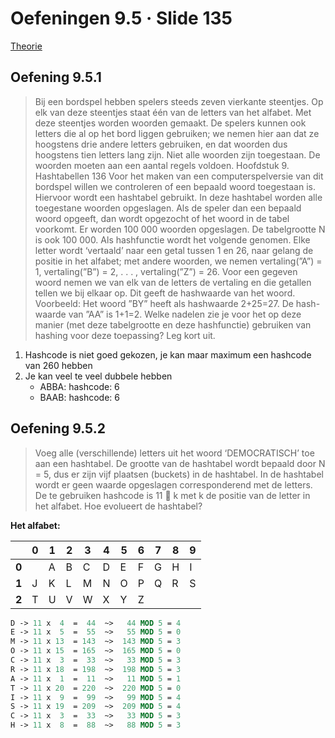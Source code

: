 # Oefeningen 9.5 &middot; Slide 135

[Theorie](/1ste-jaar/semester-II/Probleem-Oplossend-Denken-I.md#9-hashtabellen)

## Oefening 9.5.1

> Bij een bordspel hebben spelers steeds zeven vierkante steentjes. Op elk van deze
steentjes staat één van de letters van het alfabet. Met deze steentjes worden woorden
gemaakt. De spelers kunnen ook letters die al op het bord liggen gebruiken;
we nemen hier aan dat ze hoogstens drie andere letters gebruiken, en dat woorden
dus hoogstens tien letters lang zijn. Niet alle woorden zijn toegestaan. De woorden
moeten aan een aantal regels voldoen.
Hoofdstuk 9. Hashtabellen 136
Voor het maken van een computerspelversie van dit bordspel willen we controleren
of een bepaald woord toegestaan is. Hiervoor wordt een hashtabel gebruikt. In
deze hashtabel worden alle toegestane woorden opgeslagen. Als de speler dan een
bepaald woord opgeeft, dan wordt opgezocht of het woord in de tabel voorkomt.
Er worden 100 000 woorden opgeslagen. De tabelgrootte N is ook 100 000.
Als hashfunctie wordt het volgende genomen. Elke letter wordt ‘vertaald’ naar
een getal tussen 1 en 26, naar gelang de positie in het alfabet; met andere woorden,
we nemen vertaling(”A”) = 1, vertaling(”B”) = 2, . . . , vertaling(”Z”) = 26. Voor
een gegeven woord nemen we van elk van de letters de vertaling en die getallen
tellen we bij elkaar op. Dit geeft de hashwaarde van het woord.
Voorbeeld: Het woord ”BY” heeft als hashwaarde 2+25=27. De hash- waarde van
”AA” is 1+1=2.
Welke nadelen zie je voor het op deze manier (met deze tabelgrootte en deze
hashfunctie) gebruiken van hashing voor deze toepassing? Leg kort uit.

1. Hashcode is niet goed gekozen, je kan maar maximum een hashcode van 260 hebben
2. Je kan veel te veel dubbele hebben
    * ABBA: hashcode: 6
    * BAAB: hashcode: 6

## Oefening 9.5.2

> Voeg alle (verschillende) letters uit het woord ‘DEMOCRATISCH’ toe aan een
hashtabel. De grootte van de hashtabel wordt bepaald door N = 5, dus er zijn
vijf plaatsen (buckets) in de hashtabel. In de hashtabel wordt er geen waarde
opgeslagen corresponderend met de letters.
De te gebruiken hashcode is 11  k met k de positie van de letter in het alfabet.
Hoe evolueert de hashtabel?

**Het alfabet:**

| &nbsp; | 0 | 1 | 2 | 3 | 4 | 5 | 6 | 7 | 8 | 9 |
| ------ | - | - | - | - | - | - | - | - | - | - |
| **0**  |   | A | B | C | D | E | F | G | H | I |
| **1**  | J | K | L | M | N | O | P | Q | R | S |
| **2**  | T | U | V | W | X | Y | Z |   |   |   |

```pascal
D -> 11 x  4  =  44  ~>   44 MOD 5 = 4
E -> 11 x  5  =  55  ~>   55 MOD 5 = 0
M -> 11 x 13  = 143  ~>  143 MOD 5 = 3
O -> 11 x 15  = 165  ~>  165 MOD 5 = 0
C -> 11 x  3  =  33  ~>   33 MOD 5 = 3
R -> 11 x 18  = 198  ~>  198 MOD 5 = 3
A -> 11 x  1  =  11  ~>   11 MOD 5 = 1
T -> 11 x 20  = 220  ~>  220 MOD 5 = 0
I -> 11 x  9  =  99  ~>   99 MOD 5 = 4
S -> 11 x 19  = 209  ~>  209 MOD 5 = 4
C -> 11 x  3  =  33  ~>   33 MOD 5 = 3
H -> 11 x  8  =  88  ~>   88 MOD 5 = 3
```
